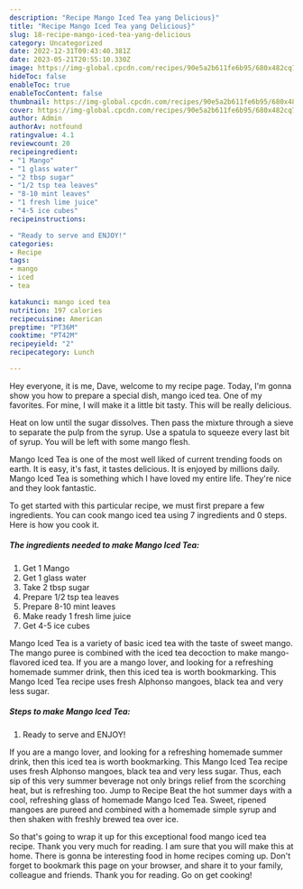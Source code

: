 ```yaml
---
description: "Recipe Mango Iced Tea yang Delicious}"
title: "Recipe Mango Iced Tea yang Delicious}"
slug: 18-recipe-mango-iced-tea-yang-delicious
category: Uncategorized
date: 2022-12-31T09:43:40.381Z
date: 2023-05-21T20:55:10.330Z
image: https://img-global.cpcdn.com/recipes/90e5a2b611fe6b95/680x482cq70/mango-iced-tea-recipe-main-photo.jpg
hideToc: false
enableToc: true
enableTocContent: false
thumbnail: https://img-global.cpcdn.com/recipes/90e5a2b611fe6b95/680x482cq70/mango-iced-tea-recipe-main-photo.jpg
cover: https://img-global.cpcdn.com/recipes/90e5a2b611fe6b95/680x482cq70/mango-iced-tea-recipe-main-photo.jpg
author: Admin
authorAv: notfound
ratingvalue: 4.1
reviewcount: 20
recipeingredient:
- "1 Mango"
- "1 glass water"
- "2 tbsp sugar"
- "1/2 tsp tea leaves"
- "8-10 mint leaves"
- "1 fresh lime juice"
- "4-5 ice cubes"
recipeinstructions:

- "Ready to serve and ENJOY!"
categories:
- Recipe
tags:
- mango
- iced
- tea

katakunci: mango iced tea 
nutrition: 197 calories
recipecuisine: American
preptime: "PT36M"
cooktime: "PT42M"
recipeyield: "2"
recipecategory: Lunch

---
```



Hey everyone, it is me, Dave, welcome to my recipe page. Today, I'm gonna show you how to prepare a special dish, mango iced tea. One of my favorites. For mine, I will make it a little bit tasty. This will be really delicious.

Heat on low until the sugar dissolves. Then pass the mixture through a sieve to separate the pulp from the syrup. Use a spatula to squeeze every last bit of syrup. You will be left with some mango flesh.

Mango Iced Tea is one of the most well liked of current trending foods on earth. It is easy, it's fast, it tastes delicious. It is enjoyed by millions daily. Mango Iced Tea is something which I have loved my entire life. They're nice and they look fantastic.


To get started with this particular recipe, we must first prepare a few ingredients. You can cook mango iced tea using 7 ingredients and 0 steps. Here is how you cook it.

<!--inarticleads1-->

##### The ingredients needed to make Mango Iced Tea:

1. Get 1 Mango
1. Get 1 glass water
1. Take 2 tbsp sugar
1. Prepare 1/2 tsp tea leaves
1. Prepare 8-10 mint leaves
1. Make ready 1 fresh lime juice
1. Get 4-5 ice cubes


Mango Iced Tea is a variety of basic iced tea with the taste of sweet mango. The mango puree is combined with the iced tea decoction to make mango-flavored iced tea. If you are a mango lover, and looking for a refreshing homemade summer drink, then this iced tea is worth bookmarking. This Mango Iced Tea recipe uses fresh Alphonso mangoes, black tea and very less sugar. 

<!--inarticleads2-->

##### Steps to make Mango Iced Tea:


1. Ready to serve and ENJOY!

If you are a mango lover, and looking for a refreshing homemade summer drink, then this iced tea is worth bookmarking. This Mango Iced Tea recipe uses fresh Alphonso mangoes, black tea and very less sugar. Thus, each sip of this very summer beverage not only brings relief from the scorching heat, but is refreshing too. Jump to Recipe Beat the hot summer days with a cool, refreshing glass of homemade Mango Iced Tea. Sweet, ripened mangoes are pureed and combined with a homemade simple syrup and then shaken with freshly brewed tea over ice. 

So that's going to wrap it up for this exceptional food mango iced tea recipe. Thank you very much for reading. I am sure that you will make this at home. There is gonna be interesting food in home recipes coming up. Don't forget to bookmark this page on your browser, and share it to your family, colleague and friends. Thank you for reading. Go on get cooking!
